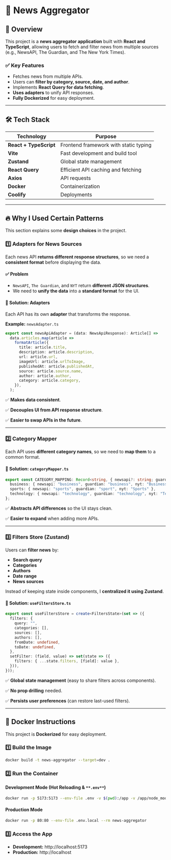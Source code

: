 # 📰 News Aggregator

## 🚀 Overview
This project is a **news aggregator application** built with **React and TypeScript**, allowing users to fetch and filter news from multiple sources (e.g., NewsAPI, The Guardian, and The New York Times).

### ✅ Key Features
- Fetches news from multiple APIs.
- Users can **filter by category, source, date, and author**.
- Implements **React Query for data fetching**.
- **Uses adapters** to unify API responses.
- **Fully Dockerized** for easy deployment.

---

## 🛠 Tech Stack
| Technology             | Purpose                               |
|------------------------|---------------------------------------|
| **React + TypeScript** | Frontend framework with static typing |
| **Vite**               | Fast development and build tool       |
| **Zustand**            | Global state management               |
| **React Query**        | Efficient API caching and fetching    |
| **Axios**              | API requests                          |
| **Docker**             | Containerization                      |
| **Coolify**            | Deployments                           |


---

## 🔥 Why I Used Certain Patterns

This section explains some **design choices** in the project.

### **1️⃣ Adapters for News Sources**

Each news API **returns different response structures**, so we need a **consistent format** before displaying the data.

#### ✅ Problem

- `NewsAPI`, `The Guardian`, and `NYT` return **different JSON structures**.
- We need to **unify the data** into a **standard format** for the UI.

#### 🚀 Solution: Adapters

Each API has its own **adapter** that transforms the response.

**Example:** `newsAdapter.ts`

```ts
export const newsApiAdapter = (data: NewsApiResponse): Article[] =>
  data.articles.map(article =>
    formatArticle({
      title: article.title,
      description: article.description,
      url: article.url,
      imageUrl: article.urlToImage,
      publishedAt: article.publishedAt,
      source: article.source.name,
      author: article.author,
      category: article.category,
    }),
  );

```

✅ **Makes data consistent**.

✅ **Decouples UI from API response structure**.

✅ **Easier to swap APIs in the future**.

---

### **2️⃣ Category Mapper**

Each API uses **different category names**, so we need to **map them** to a common format.

#### 🚀 Solution: `categoryMapper.ts`

```ts
export const CATEGORY_MAPPING: Record<string, { newsapi?: string; guardian?: string; nyt?: string }> = {
  business: { newsapi: "business", guardian: "business", nyt: "Business" },
  sports: { newsapi: "sports", guardian: "sport", nyt: "Sports" },
  technology: { newsapi: "technology", guardian: "technology", nyt: "Technology" },
};
```

✅ **Abstracts API differences** so the UI stays clean.

✅ **Easier to expand** when adding more APIs.

---

### **3️⃣ Filters Store (Zustand)**

Users can **filter news** by:

- **Search query**
- **Categories**
- **Authors**
- **Date range**
- **News sources**

Instead of keeping state inside components, I **centralized it using Zustand**.

#### 🚀 Solution: `useFiltersStore.ts`

```ts
export const useFiltersStore = create<FiltersState>(set => ({
  filters: {
    query: "",
    categories: [],
    sources: [],
    authors: [],
    fromDate: undefined,
    toDate: undefined,
  },
  setFilter: (field, value) => set(state => ({
    filters: { ...state.filters, [field]: value },
  })),
}));
```

✅ **Global state management** (easy to share filters across components).

✅ **No prop drilling** needed.

✅ **Persists user preferences** (can restore last-used filters).

---

## 🐳 Docker Instructions

This project is **Dockerized** for easy deployment.

### **1️⃣ Build the Image**

```bash
docker build -t news-aggregator --target=dev .
```

### **2️⃣ Run the Container**

#### **Development Mode (Hot Reloading &** `**.env**`**)**

```bash
docker run -p 5173:5173 --env-file .env -v $(pwd):/app -v /app/node_modules --rm news-aggregator
```

#### **Production Mode**

```bash
docker run -p 80:80 --env-file .env.local --rm news-aggregator
```

### **3️⃣ Access the App**

- **Development:** http://localhost:5173
- **Production:** http://localhost
